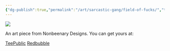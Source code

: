 ```yaml
---
{"dg-publish":true,"permalink":"/art/sarcastic-gang/field-of-fucks/","title":"Field of Fucks","tags":["Art","Progressive Gang"]}
---
```



![](https://baserow-media.ams3.digitaloceanspaces.com/user_files/1M0MzgQ7MDzZRqXG9dpha7Mnjzpwhr7l_4c4a8c9e8b0dc1dd001b26803fc81dc7a18bd72683ab55087360c5bc18b02527.jpg)

An art piece from Nonbeenary Designs. You can get yours at:

[TeePublic](https://www.teepublic.com/t-shirt/22886177-my-field-of-fucks-is-barren?store_id=258912)
[Redbubble](https://www.redbubble.com/shop/ap/147238986?ref=studio-promote)
